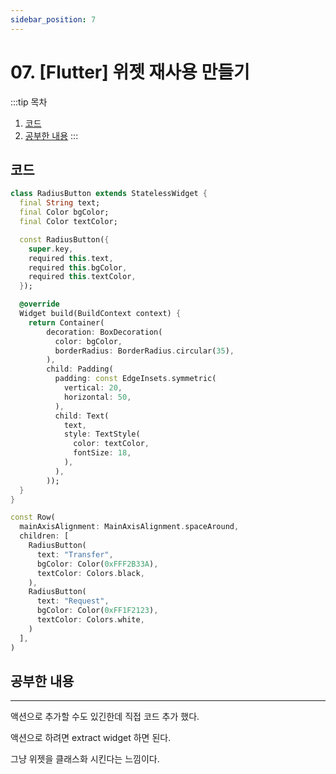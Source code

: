 ```yaml
---
sidebar_position: 7
---
```


# 07. [Flutter] 위젯 재사용 만들기


:::tip 목차
1. [코드](#코드)
2. [공부한 내용](#공부한-내용)
:::



## 코드


```dart title='RadiusButton'
class RadiusButton extends StatelessWidget {
  final String text;
  final Color bgColor;
  final Color textColor;

  const RadiusButton({
    super.key,
    required this.text,
    required this.bgColor,
    required this.textColor,
  });

  @override
  Widget build(BuildContext context) {
    return Container(
        decoration: BoxDecoration(
          color: bgColor,
          borderRadius: BorderRadius.circular(35),
        ),
        child: Padding(
          padding: const EdgeInsets.symmetric(
            vertical: 20,
            horizontal: 50,
          ),
          child: Text(
            text,
            style: TextStyle(
              color: textColor,
              fontSize: 18,
            ),
          ),
        ));
  }
}
```

```dart title='RadiusButton 사용 예시'
const Row(
  mainAxisAlignment: MainAxisAlignment.spaceAround,
  children: [
    RadiusButton(
      text: "Transfer",
      bgColor: Color(0xFFF2B33A),
      textColor: Colors.black,
    ),
    RadiusButton(
      text: "Request",
      bgColor: Color(0xFF1F2123),
      textColor: Colors.white,
    )
  ],
)
```


## 공부한 내용
---

액션으로 추가할 수도 있긴한데 직접 코드 추가 했다.

액션으로 하려면 extract widget 하면 된다.

그냥 위젯을 클래스화 시킨다는 느낌이다.